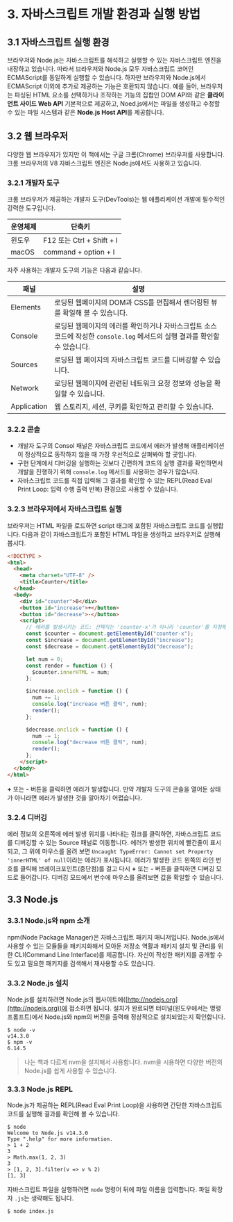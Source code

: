 # 3. 자바스크립트 개발 환경과 실행 방법

## 3.1 자바스크립트 실행 환경

브라우저와 Node.js는 자바스크립트를 해석하고 실행할 수 있는 자바스크립트 엔진을 내장하고 있습니다. 따라서 브라우저와 Node.js 모두 자바스크립트 코어인 ECMAScript를 동일하게 실행할 수 있습니다. 하자만 브라우저와 Node.js에서 ECMAScript 이외에 추가로 제공하는 기능은 호환되지 않습니다. 예를 들어, 브라우저는 파싱된 HTML 요소를 선택하거나 조작하는 기능의 집합인 DOM API와 같은 **클라이언트 사이드 Web API** 기본적으로 제공하고, Noed.js에서는 파일을 생성하고 수정할 수 있는 파일 시스템과 같은 **Node.js Host API**를 제공합니다.

## 3.2 웹 브라우저

다양한 웹 브라우저가 있지만 이 책에서는 구글 크롬(Chrome) 브라우저를 사용합니다. 크롬 브라우저의 V8 자바스크립트 엔진은 Node.js에서도 사용하고 있습니다.

### 3.2.1 개발자 도구

크롬 브라우저가 제공하는 개발자 도구(DevTools)는 웹 애플리케이션 개발에 필수적인 강력한 도구입니다.

| 운영체제 | 단축키                    |
| -------- | ------------------------- |
| 윈도우   | F12 또는 Ctrl + Shift + I |
| macOS    | command + option + I      |

자주 사용하는 개발자 도구의 기능은 다음과 같습니다.

| 패널        | 설명                                                                                                                      |
| ----------- | ------------------------------------------------------------------------------------------------------------------------- |
| Elements    | 로딩된 웹페이지의 DOM과 CSS를 편집해서 렌더링된 뷰를 확일해 볼 수 있습니다.                                               |
| Console     | 로딩된 웹페이지의 에러를 확인하거나 자바스크립트 소스코드에 작성한 `console.log` 메서드의 실행 결과를 확인할 수 있습니다. |
| Sources     | 로딩된 웹 페이지의 자바스크립트 코드를 디버깅할 수 있습니다.                                                              |
| Network     | 로딩된 웹페이지에 관련된 네트워크 요청 정보와 성능을 확일할 수 있습니다.                                                  |
| Application | 웹 스토리지, 세션, 쿠키를 확인하고 관리할 수 있습니다.                                                                    |

### 3.2.2 콘솔

- 개발자 도구의 Consol 패널은 자바스크립트 코드에서 에러가 발생해 애플리케이션이 정상적으로 동작하지 않을 때 가장 우선적으로 살펴봐야 할 곳입니다.
- 구현 단계에서 디버깅을 실행하는 것보다 간편하게 코드의 실행 결과를 확인하면서 개발을 진행하기 위해 `console.log` 메서드를 사용하는 경우가 많습니다.
- 자바스크립트 코드를 직접 입력해 그 결과를 확인할 수 있는 REPL(Read Eval Print Loop: 입력 수행 출력 반복) 환경으로 사용할 수 있습니다.

### 3.2.3 브라우저에서 자바스크립트 실행

브라우저는 HTML 파일을 로드하면 script 태그에 포함된 자바스크립트 코드를 실행합니다. 다음과 같이 자바스크립트가 포함된 HTML 파일을 생성하고 브라우저로 실행해봅시다.

```html
<!DOCTYPE >
<html>
  <head>
    <meta charset="UTF-8" />
    <title>Counter</title>
  </head>
  <body>
    <div id="counter">0</div>
    <button id="increase">+</button>
    <button id="decrease">-</button>
    <script>
      // 에러를 발생시키는 코드: 선택지는 'counter-x'가 아니라 'counter'를 지정해야 합니다.
      const $counter = document.getElementById("counter-x");
      const $increase = document.getElementById("increase");
      const $decrease = document.getElementById("decrease");

      let num = 0;
      const render = function () {
        $counter.innerHTML = num;
      };

      $increase.onclick = function () {
        num += 1;
        console.log("increase 버튼 클릭", num);
        render();
      };

      $decrease.onclick = function () {
        num -= 1;
        console.log("decrease 버튼 클릭", num);
        render();
      };
    </script>
  </body>
</html>
```

**+** 또는 **-** 버튼을 클릭하면 에러가 발생합니다. 만약 개발자 도구의 콘솔을 열어둔 상태가 아니라면 에러가 발생한 것을 알아차기 어렵습니다.

### 3.2.4 디버깅

에러 정보의 오른쪽에 에러 발생 위치를 나타내는 링크를 클릭하면, 자바스크립트 코드를 디버깅할 수 있는 Source 패널로 이동합니다. 에러가 발생한 위치에 빨간줄이 표시되고, 그 위에 마우스를 올려 보면 `Uncaught TypeError: Cannot set Property 'innerHTML' of null`이라는 에러가 표시됩니다. 에러가 발생한 코드 왼쪽의 라인 번호를 클릭해 브레이크포인트(중단점)를 걸고 다시 **+** 또는 **-** 버튼을 클릭하면 디버깅 모드로 들어갑니다. 디버깅 모드에서 변수에 마우스를 올려보면 값을 확일할 수 있습니다.

## 3.3 Node.js

### 3.3.1 Node.js와 npm 소개

npm(Node Package Manager)은 자바스크립트 패키지 매니저입니다. Node.js에서 사용할 수 있는 모듈들을 패키지화해서 모아둔 저장소 역활과 패키지 설치 및 관리를 위한 CLI(Command Line Interface)를 제공합니다. 자신이 작성한 패키지를 공개할 수도 있고 필요한 패키지를 검색해서 재사용할 수도 있습니다.

### 3.3.2 Node.js 설치

Node.js를 설치하려면 Node.js의 웹사이트에([http://nodejs.org](http://nodejs.org))에 접소하면 됩니다. 설치가 완료되면 터미널(윈도우에서는 명령 프롬프트)에서 Node.js와 npm의 버전을 출력해 정상적으로 설치되었는지 확인합니다.

```
$ node -v
v14.3.0
$ npm -v
6.14.5
```

> 나는 책과 다르게 nvm을 설치해서 사용합니다. nvm을 시용하면 다양한 버전의 Node.js를 쉽게 사용할 수 있습니다.

### 3.3.3 Node.js REPL

Node.js가 제공하는 REPL(Read Eval Print Loop)을 사용하면 간단한 자바스크립트 코드를 실행해 결과를 확인해 볼 수 있습니다.

```
$ node
Welcome to Node.js v14.3.0
Type ".help" for more information.
> 1 + 2
3
> Math.max(1, 2, 3)
3
> [1, 2, 3].filter(v => v % 2)
[1, 3]
```

자바스크립트 파일을 실행하려면 `node` 명령어 뒤에 파일 이름을 입력합니다. 파일 확장자 `.js`는 생략해도 됩니다.

```
$ node index.js
```
